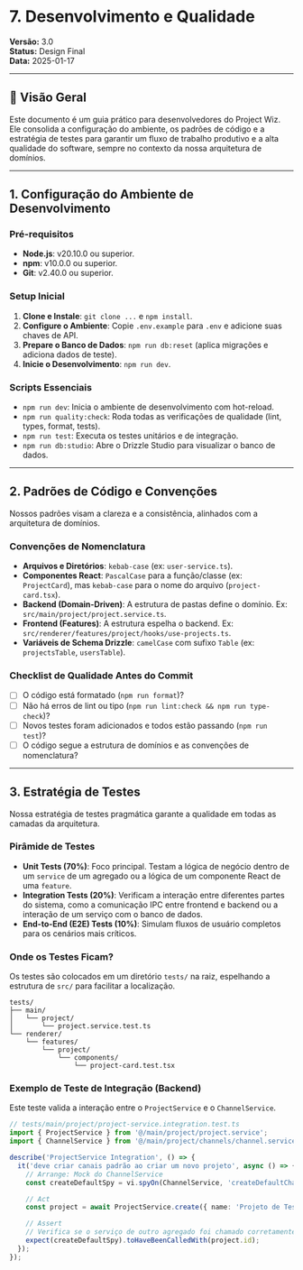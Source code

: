 # 7. Desenvolvimento e Qualidade

**Versão:** 3.0  
**Status:** Design Final  
**Data:** 2025-01-17  

---

## 🎯 Visão Geral

Este documento é um guia prático para desenvolvedores do Project Wiz. Ele consolida a configuração do ambiente, os padrões de código e a estratégia de testes para garantir um fluxo de trabalho produtivo e a alta qualidade do software, sempre no contexto da nossa arquitetura de domínios.

---

## 1. Configuração do Ambiente de Desenvolvimento

### Pré-requisitos

-   **Node.js**: v20.10.0 ou superior.
-   **npm**: v10.0.0 ou superior.
-   **Git**: v2.40.0 ou superior.

### Setup Inicial

1.  **Clone e Instale**: `git clone ...` e `npm install`.
2.  **Configure o Ambiente**: Copie `.env.example` para `.env` e adicione suas chaves de API.
3.  **Prepare o Banco de Dados**: `npm run db:reset` (aplica migrações e adiciona dados de teste).
4.  **Inicie o Desenvolvimento**: `npm run dev`.

### Scripts Essenciais

-   `npm run dev`: Inicia o ambiente de desenvolvimento com hot-reload.
-   `npm run quality:check`: Roda todas as verificações de qualidade (lint, types, format, tests).
-   `npm run test`: Executa os testes unitários e de integração.
-   `npm run db:studio`: Abre o Drizzle Studio para visualizar o banco de dados.

---

## 2. Padrões de Código e Convenções

Nossos padrões visam a clareza e a consistência, alinhados com a arquitetura de domínios.

### Convenções de Nomenclatura

-   **Arquivos e Diretórios**: `kebab-case` (ex: `user-service.ts`).
-   **Componentes React**: `PascalCase` para a função/classe (ex: `ProjectCard`), mas `kebab-case` para o nome do arquivo (`project-card.tsx`).
-   **Backend (Domain-Driven)**: A estrutura de pastas define o domínio. Ex: `src/main/project/project.service.ts`.
-   **Frontend (Features)**: A estrutura espelha o backend. Ex: `src/renderer/features/project/hooks/use-projects.ts`.
-   **Variáveis de Schema Drizzle**: `camelCase` com sufixo `Table` (ex: `projectsTable`, `usersTable`).

### Checklist de Qualidade Antes do Commit

-   [ ] O código está formatado (`npm run format`)?
-   [ ] Não há erros de lint ou tipo (`npm run lint:check && npm run type-check`)?
-   [ ] Novos testes foram adicionados e todos estão passando (`npm run test`)?
-   [ ] O código segue a estrutura de domínios e as convenções de nomenclatura?

---

## 3. Estratégia de Testes

Nossa estratégia de testes pragmática garante a qualidade em todas as camadas da arquitetura.

### Pirâmide de Testes

-   **Unit Tests (70%)**: Foco principal. Testam a lógica de negócio dentro de um `service` de um agregado ou a lógica de um componente React de uma `feature`.
-   **Integration Tests (20%)**: Verificam a interação entre diferentes partes do sistema, como a comunicação IPC entre frontend e backend ou a interação de um serviço com o banco de dados.
-   **End-to-End (E2E) Tests (10%)**: Simulam fluxos de usuário completos para os cenários mais críticos.

### Onde os Testes Ficam?

Os testes são colocados em um diretório `tests/` na raiz, espelhando a estrutura de `src/` para facilitar a localização.

```
tests/
├── main/
│   └── project/
│       └── project.service.test.ts
└── renderer/
    └── features/
        └── project/
            └── components/
                └── project-card.test.tsx
```

### Exemplo de Teste de Integração (Backend)

Este teste valida a interação entre o `ProjectService` e o `ChannelService`.

```typescript
// tests/main/project/project-service.integration.test.ts
import { ProjectService } from '@/main/project/project.service';
import { ChannelService } from '@/main/project/channels/channel.service';

describe('ProjectService Integration', () => {
  it('deve criar canais padrão ao criar um novo projeto', async () => {
    // Arrange: Mock do ChannelService
    const createDefaultSpy = vi.spyOn(ChannelService, 'createDefaultChannels').mockResolvedValue();

    // Act
    const project = await ProjectService.create({ name: 'Projeto de Teste' });

    // Assert
    // Verifica se o serviço de outro agregado foi chamado corretamente
    expect(createDefaultSpy).toHaveBeenCalledWith(project.id);
  });
});
```
